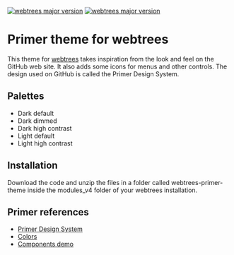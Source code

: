 [![webtrees major version](https://img.shields.io/badge/webtrees-v2.1.x-green)](https://github.com/fisharebest/webtrees/releases)
[![webtrees major version](https://img.shields.io/badge/webtrees-v2.2.x-green)](https://github.com/fisharebest/webtrees/releases)

# Primer theme for webtrees
This theme for [webtrees](https://webtrees.net) takes inspiration from the look and feel on the GitHub web site. It also adds some icons for menus and other controls. The design used on GitHub is called the Primer Design System.

## Palettes
* Dark default
* Dark dimmed
* Dark high contrast
* Light default
* Light high contrast

## Installation
Download the code and unzip the files in a folder called webtrees-primer-theme inside the modules_v4 folder of your webtrees installation.

## Primer references
* [Primer Design System](https://primer.style/)
* [Colors](https://primer.style/foundations/primitives/color)
* [Components demo](https://primer-lookbook.github.com)
